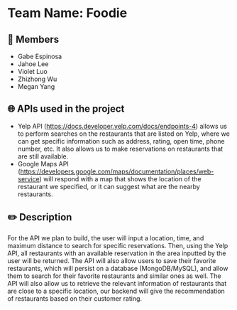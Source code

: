 # Team Name: Foodie

## 👥 Members
* Gabe Espinosa
* Jahoe Lee
* Violet Luo
* Zhizhong Wu
* Megan Yang

## 🌐 APIs used in the project

* Yelp API (https://docs.developer.yelp.com/docs/endpoints-4) allows us to perform searches on the restaurants that are listed on Yelp, where we can get specific information such as address, rating, open time, phone number, etc. It also allows us to make reservations on restaurants that are still available.
* Google Maps API (https://developers.google.com/maps/documentation/places/web-service) will respond with a map that shows the location of the restaurant we specified, or it can suggest what are the nearby restaurants.

## ✏️ Description
For the API we plan to build, the user will input a location, time, and maximum distance to search for specific reservations. Then, using the Yelp API, all restaurants with an available reservation in the area inputted by the user will be returned. The API will also allow users to save their favorite restaurants, which will persist on a database (MongoDB/MySQL), and allow them to search for their favorite restaurants and similar ones as well. The API will also allow us to retrieve the relevant information of restaurants that are close to a specific location, our backend will give the recommendation of restaurants based on their customer rating.
